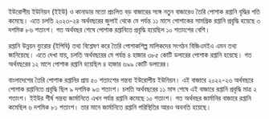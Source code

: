 ইউরোপীয় ইউনিয়ন (ইইউ) ও কানাডার মতো প্রচলিত বড় বাজারের সঙ্গে নতুন বাজারেও তৈরি পোশাক রপ্তানি বৃদ্ধির গতি কমেছে। এতে চলতি ২০২৩-২৪ অর্থবছরের জুলাই থেকে মে পর্যন্ত ১১ মাসে পোশাকের সামগ্রিক রপ্তানি প্রবৃদ্ধি হয়েছে ৩ দশমিক ৮৬ শতাংশ। গত অর্থবছর শেষে পোশাক রপ্তানিতে প্রবৃদ্ধি হয়েছিল ১০ শতাংশের বেশি।

রপ্তানি উন্নয়ন ব্যুরোর (ইপিবি) তথ্য বিশ্লেষণ করে তৈরি পোশাকশিল্প মালিকদের সংগঠন বিজিএমইএ এমন তথ্য জানিয়েছে। এতে দেখা যায়, চলতি অর্থবছরের মে পর্যন্ত ৪ হাজার ৩৮৫ কোটি ডলারের পোশাক রপ্তানি হয়েছে। গত অর্থবছরের ১২ মাসে পোশাক রপ্তানি হয়েছিল ৪ হাজার ৬৯৯ কোটি ডলারের।

বাংলাদেশের তৈরি পোশাক রপ্তানির প্রায় ৫০ শতাংশের গন্তব্য ইউরোপীয় ইউনিয়ন। এই বাজারে ২০২২-২৩ অর্থবছরে পোশাক রপ্তানিতে প্রবৃদ্ধি ছিল ৯ দশমিক ৯৩ শতাংশ। চলতি অর্থবছরের ১১ মাস শেষে এই বাজারে রপ্তানি প্রবৃদ্ধি মাত্র ২ শতাংশ। ইইউর শীর্ষ গন্তব্য জার্মানিতে এখন পর্যন্ত রপ্তানি কমেছে ১০ শতাংশ। গত অর্থবছর জার্মানির বাজারে রপ্তানি কমেছিল ৬ দশমিক ৮১ শতাংশ। তার মানে জার্মানিতে রপ্তানি পরিস্থিতির আরও অবনতি হয়েছে।
